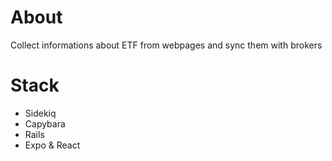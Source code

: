 # About
Collect informations about ETF from webpages and sync them with brokers

# Stack
- Sidekiq
- Capybara
- Rails
- Expo & React

